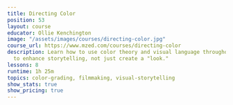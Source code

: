 ```yaml
---
title: Directing Color
position: 53
layout: course
educator: Ollie Kenchington
image: "/assets/images/courses/directing-color.jpg"
course_url: https://www.mzed.com/courses/directing-color
description: Learn how to use color theory and visual language throughout filmmaking
  to enhance storytelling, not just create a "look."
lessons: 8
runtime: 1h 25m
topics: color-grading, filmmaking, visual-storytelling
show_stats: true
show_pricing: true
---
```


